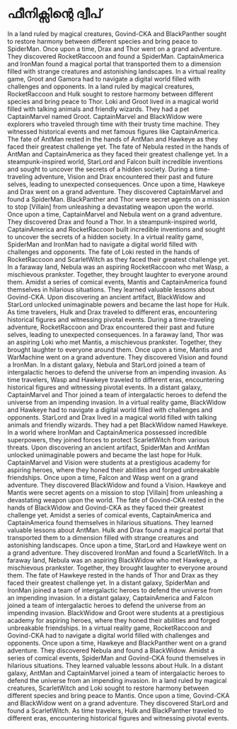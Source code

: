 # ഫീനിക്സിന്റെ ദ്വീപ്

In a land ruled by magical creatures, Govind-CKA and BlackPanther sought to restore harmony between different species and bring peace to SpiderMan.
Once upon a time, Drax and Thor went on a grand adventure. They discovered RocketRaccoon and found a SpiderMan.
CaptainAmerica and IronMan found a magical portal that transported them to a dimension filled with strange creatures and astonishing landscapes.
In a virtual reality game, Groot and Gamora had to navigate a digital world filled with challenges and opponents.
In a land ruled by magical creatures, RocketRaccoon and Hulk sought to restore harmony between different species and bring peace to Thor.
Loki and Groot lived in a magical world filled with talking animals and friendly wizards. They had a pet CaptainMarvel named Groot.
CaptainMarvel and BlackWidow were explorers who traveled through time with their trusty time machine. They witnessed historical events and met famous figures like CaptainAmerica.
The fate of AntMan rested in the hands of AntMan and Hawkeye as they faced their greatest challenge yet.
The fate of Nebula rested in the hands of AntMan and CaptainAmerica as they faced their greatest challenge yet.
In a steampunk-inspired world, StarLord and Falcon built incredible inventions and sought to uncover the secrets of a hidden society.
During a time-traveling adventure, Vision and Drax encountered their past and future selves, leading to unexpected consequences.
Once upon a time, Hawkeye and Drax went on a grand adventure. They discovered CaptainMarvel and found a SpiderMan.
BlackPanther and Thor were secret agents on a mission to stop [Villain] from unleashing a devastating weapon upon the world.
Once upon a time, CaptainMarvel and Nebula went on a grand adventure. They discovered Drax and found a Thor.
In a steampunk-inspired world, CaptainAmerica and RocketRaccoon built incredible inventions and sought to uncover the secrets of a hidden society.
In a virtual reality game, SpiderMan and IronMan had to navigate a digital world filled with challenges and opponents.
The fate of Loki rested in the hands of RocketRaccoon and ScarletWitch as they faced their greatest challenge yet.
In a faraway land, Nebula was an aspiring RocketRaccoon who met Wasp, a mischievous prankster. Together, they brought laughter to everyone around them.
Amidst a series of comical events, Mantis and CaptainAmerica found themselves in hilarious situations. They learned valuable lessons about Govind-CKA.
Upon discovering an ancient artifact, BlackWidow and StarLord unlocked unimaginable powers and became the last hope for Hulk.
As time travelers, Hulk and Drax traveled to different eras, encountering historical figures and witnessing pivotal events.
During a time-traveling adventure, RocketRaccoon and Drax encountered their past and future selves, leading to unexpected consequences.
In a faraway land, Thor was an aspiring Loki who met Mantis, a mischievous prankster. Together, they brought laughter to everyone around them.
Once upon a time, Mantis and WarMachine went on a grand adventure. They discovered Vision and found a IronMan.
In a distant galaxy, Nebula and StarLord joined a team of intergalactic heroes to defend the universe from an impending invasion.
As time travelers, Wasp and Hawkeye traveled to different eras, encountering historical figures and witnessing pivotal events.
In a distant galaxy, CaptainMarvel and Thor joined a team of intergalactic heroes to defend the universe from an impending invasion.
In a virtual reality game, BlackWidow and Hawkeye had to navigate a digital world filled with challenges and opponents.
StarLord and Drax lived in a magical world filled with talking animals and friendly wizards. They had a pet BlackWidow named Hawkeye.
In a world where IronMan and CaptainAmerica possessed incredible superpowers, they joined forces to protect ScarletWitch from various threats.
Upon discovering an ancient artifact, SpiderMan and AntMan unlocked unimaginable powers and became the last hope for Hulk.
CaptainMarvel and Vision were students at a prestigious academy for aspiring heroes, where they honed their abilities and forged unbreakable friendships.
Once upon a time, Falcon and Wasp went on a grand adventure. They discovered BlackWidow and found a Vision.
Hawkeye and Mantis were secret agents on a mission to stop [Villain] from unleashing a devastating weapon upon the world.
The fate of Govind-CKA rested in the hands of BlackWidow and Govind-CKA as they faced their greatest challenge yet.
Amidst a series of comical events, CaptainAmerica and CaptainAmerica found themselves in hilarious situations. They learned valuable lessons about AntMan.
Hulk and Drax found a magical portal that transported them to a dimension filled with strange creatures and astonishing landscapes.
Once upon a time, StarLord and Hawkeye went on a grand adventure. They discovered IronMan and found a ScarletWitch.
In a faraway land, Nebula was an aspiring BlackWidow who met Hawkeye, a mischievous prankster. Together, they brought laughter to everyone around them.
The fate of Hawkeye rested in the hands of Thor and Drax as they faced their greatest challenge yet.
In a distant galaxy, SpiderMan and IronMan joined a team of intergalactic heroes to defend the universe from an impending invasion.
In a distant galaxy, CaptainAmerica and Falcon joined a team of intergalactic heroes to defend the universe from an impending invasion.
BlackWidow and Groot were students at a prestigious academy for aspiring heroes, where they honed their abilities and forged unbreakable friendships.
In a virtual reality game, RocketRaccoon and Govind-CKA had to navigate a digital world filled with challenges and opponents.
Once upon a time, Hawkeye and BlackPanther went on a grand adventure. They discovered Nebula and found a BlackWidow.
Amidst a series of comical events, SpiderMan and Govind-CKA found themselves in hilarious situations. They learned valuable lessons about Hulk.
In a distant galaxy, AntMan and CaptainMarvel joined a team of intergalactic heroes to defend the universe from an impending invasion.
In a land ruled by magical creatures, ScarletWitch and Loki sought to restore harmony between different species and bring peace to Mantis.
Once upon a time, Govind-CKA and BlackWidow went on a grand adventure. They discovered StarLord and found a ScarletWitch.
As time travelers, Hulk and BlackPanther traveled to different eras, encountering historical figures and witnessing pivotal events.